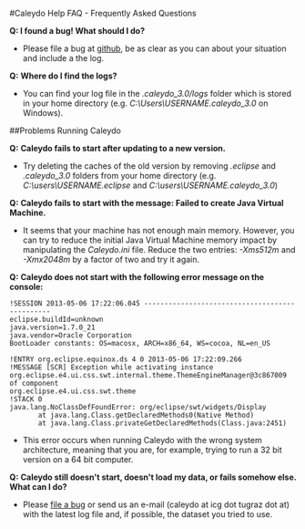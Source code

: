 #Caleydo Help FAQ - Frequently Asked Questions

**Q: I found a bug! What should I do?**

- Please file a bug at [github](https://github.com/Caleydo/caleydo/issues), be as clear as you can about your situation and include a the log.

**Q:** **Where do I find the logs?**

- You can find your log file in the *.caleydo_3.0/logs* folder which is stored in your home directory (e.g. *C:\Users\USERNAME\.caleydo_3.0* on Windows).

##Problems Running Caleydo

**Q:** **Caleydo fails to start after updating to a new version.**

- Try deleting the caches of the old version by removing *.eclipse* and *.caleydo\_3.0* folders from your home directory (e.g. *C:\users\USERNAME\.eclipse* and *C:\users\USERNAME\.caleydo\_3.0*)

**Q:** **Caleydo fails to start with the message: Failed to create Java Virtual Machine.**

- It seems that your machine has not enough main memory. However, you can try to reduce the initial Java Virtual Machine memory impact by manipulating the *Caleydo.ini* file. Reduce the two entries: *-Xms512m* and *-Xmx2048m* by a factor of two and try it again.

**Q:** **Caleydo does not start with the following error message on the console:**

    !SESSION 2013-05-06 17:22:06.045 -----------------------------------------------
    eclipse.buildId=unknown
    java.version=1.7.0_21
    java.vendor=Oracle Corporation
    BootLoader constants: OS=macosx, ARCH=x86_64, WS=cocoa, NL=en_US
    
    !ENTRY org.eclipse.equinox.ds 4 0 2013-05-06 17:22:09.266
    !MESSAGE [SCR] Exception while activating instance org.eclipse.e4.ui.css.swt.internal.theme.ThemeEngineManager@3c867009 of component 
    org.eclipse.e4.ui.css.swt.theme  
    !STACK 0
    java.lang.NoClassDefFoundError: org/eclipse/swt/widgets/Display
           at java.lang.Class.getDeclaredMethods0(Native Method)
           at java.lang.Class.privateGetDeclaredMethods(Class.java:2451)

- This error occurs when running Caleydo with the wrong system architecture, meaning that you are, for example, trying to run a 32 bit version on a 64 bit computer.

**Q:** **Caleydo still doesn't start, doesn't load my data, or fails somehow else. What can I do?**

- Please [file a bug](https://github.com/Caleydo/caleydo/issues) or send us an e-mail (caleydo at icg dot tugraz dot at) with the latest log file and, if possible, the dataset you tried to use. 
